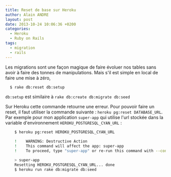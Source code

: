 ```yaml
---
title: Reset de base sur Heroku
author: Alain ANDRE
layout: post
date: 2013-10-24 10:06:36 +0200
categories:
  - Heroku
  - Ruby on Rails
tags:
  - migration
  - rails
---
```

Les migrations sont une façon magique de faire évoluer nos tables sans avoir à faire des tonnes de manipulations. Mais s'il est simple en local de faire une mise à zéro,
```bash
  $ rake db:reset db:setup
```

`db:setup` est similaire à `rake db:create db:migrate db:seed`

Sur Heroku cette commande retourne une erreur. Pour pouvoir faire un reset, il faut utiliser la commande suivante : `heroku pg:reset DATABASE_URL`. Par exemple pour mon application `super-app` qui utilise l'url stockée dans la variable d'environnement `HEROKU_POSTGRESQL_CYAN_URL` :
```bash
    $ heroku pg:reset HEROKU_POSTGRESQL_CYAN_URL

    !    WARNING: Destructive Action
    !    This command will affect the app: super-app
    !    To proceed, type "super-app" or re-run this command with --confirm super-app

    > super-app
    Resetting HEROKU_POSTGRESQL_CYAN_URL... done
    $ heroku run rake db:migrate db:seed
```
